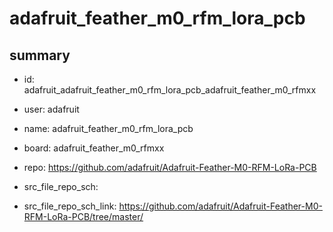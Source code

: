 # adafruit_feather_m0_rfm_lora_pcb
 
## summary 
* id: adafruit_adafruit_feather_m0_rfm_lora_pcb_adafruit_feather_m0_rfmxx
* user: adafruit
* name: adafruit_feather_m0_rfm_lora_pcb
* board: adafruit_feather_m0_rfmxx
* repo: https://github.com/adafruit/Adafruit-Feather-M0-RFM-LoRa-PCB



* src_file_repo_sch: 
* src_file_repo_sch_link: https://github.com/adafruit/Adafruit-Feather-M0-RFM-LoRa-PCB/tree/master/






